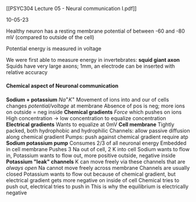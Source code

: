 [[PSYC304 Lecture 05 - Neural communication I.pdf]]

10-05-23

Healthy neuron has a resting membrane potential of between -60 and -80 mV (compared to outside of the cell)

Potential energy is measured in voltage

We were first able to measure energy in invertebrates: **squid giant axon**
	Squids have very large axons; 1mm, an electrode can be inserted with relative accuracy

#### Chemical aspect of Neuronal communication
**Sodium + potassium**
	$Na^{+}K^{+}$
	Movement of ions into and our of cells changes *potential/voltage* at membrane
	Absence of pos is neg; more ions on outside = neg inside
**Chemical gradients**
	*Force* which pushes on ions
		High concentration -> low concentration to equalize concentration
**Electrical gradients**
	Wants to equalize at 0mV
**Cell membrane**
	Tightly packed, both hydrophobic and hydrophilic
	Channels: allow passive diffusion along chemical gradient
	Pumps: push against chemical gradient
		require atp 
**Sodium potassium pump**
	Consumes 2/3 of all neuronal energy
	Embedded in cell membrane 
	Pushes 3 Na out of cell, 2 K into cell
	Sodium wants to flow in, Potassium wants to flow out, more positive outside, negative inside
**Potassium "leak" channels**
	K can move freely via these channels that are *always open*
	Na cannot move freely across membrane
		Channels are usually closed 
	Potassium wants to flow out because of chemical gradient, but electrical gradient gets more negative on inside of cell
		Chemical tries to push out, electrical tries to push in 
		This is why the equilibrium is electrically negative
		

